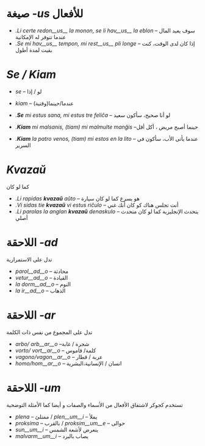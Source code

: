 # صيغة *-us* للأفعال  

- *.Li certe redon__us__ la monon, se li hav__us__ la eblon* – سوف يعيد المال  عندما تتوفر له الإمكانية 
- *.Se mi hav__us__ tempon, mi rest__us__ pli longe* – إذا كان لدى الوقت، كنت بقيت لمدة أطول  
 

# *Se / Kiam*

- *se* – لو / إذا 
- *kiam* –  عندما/حينما(وقتية)

- *.__Se__ mi estus sana, mi estus tre feliĉa* – لو أنا صحيح، سأكون سعيد
- *.__Kiam__ mi malsanis, (tiam) mi malmulte manĝis* –حينما أصبح مريض ، أكل أقل 
- *.__Kiam__ la patro venos, (tiam) mi estos en la lito* – عندما يأتى الأب، سأكون في السرير 
 

# *Kvazaŭ*

كما لو كان 
- *.Li rapidas __kvazaŭ__ aŭto* – هو يسرع كما لو كان سيارة 
- *.Vi sidas tie __kvazaŭ__ vi estus riĉulo* – أنت تجلس هناك كو كان أنك غني
- *.Li parolas la anglan  __kvazaŭ__ denaskulo* – يتحدث الإنجليزية كما لو كان متحدث أصلي 

 

# اللاحقة *-ad*

تدل على الاستمرارية 
- *parol__ad__o* – محادثة
- *vetur__ad__o* – القيادة
- *la dorm__ad__o* – النوم 
- *la ir__ad__o* – الذهاب 
 

# اللاحقة *-ar*
تدل على المجموع من نفس ذات الكلمة 
- *arbo/ arb__ar__o* –شجرة / غابة 
- *vorto/ vort__ar__o* – كلمة/ قاموس
- *vagono/vagon__ar__o* – عربة / قطار 
- *homo/hom__ar__o* – انسان / الإنسانية،البشرية 
 

# اللاحقة *-um*
تستخدم كجوكر لاشتقاق الأفعال من الأسماء والصفات و أيضا كما الأمثلة التوضحية 

- *plena* – ممتلئ / *plen__um__i* – يملأ
- *proksima* – بالقرب / *proksim__um__e* – حوالى 
- *sun__um__i* – يتعرض ﻷشعة الشمس  
- *malvarm__um__i* – يصاب بالبرد 
 
